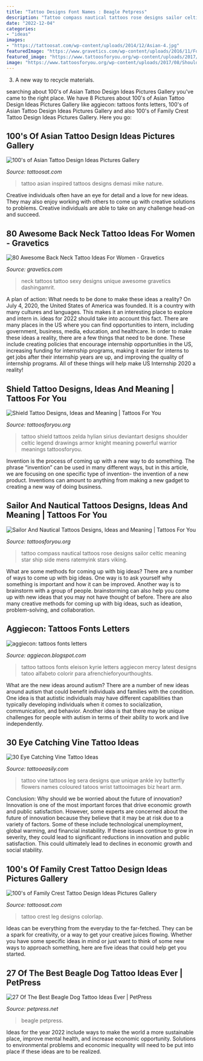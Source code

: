 ```yaml
---
title: "Tattoo Designs Font Names : Beagle Petpress"
description: "Tattoo compass nautical tattoos rose designs sailor celtic meaning star ship side mens ratemyink stars viking"
date: "2022-12-04"
categories:
- "ideas"
images:
- "https://tattoosat.com/wp-content/uploads/2014/12/Asian-4.jpg"
featuredImage: "https://www.gravetics.com/wp-content/uploads/2016/11/Font-Tattoo-on-neck.jpg"
featured_image: "https://www.tattoosforyou.org/wp-content/uploads/2017/08/Shoulder-Shield-Tattoo.jpg"
image: "https://www.tattoosforyou.org/wp-content/uploads/2017/08/Shoulder-Shield-Tattoo.jpg"
---
```



3. A new way to recycle materials.

	

		
searching about 100&#039;s of Asian Tattoo Design Ideas Pictures Gallery you've came to the right place. We have 8 Pictures about 100&#039;s of Asian Tattoo Design Ideas Pictures Gallery like aggiecon: tattoos fonts letters, 100&#039;s of Asian Tattoo Design Ideas Pictures Gallery and also 100&#039;s of Family Crest Tattoo Design Ideas Pictures Gallery. Here you go:
		
    
## 100&#039;s Of Asian Tattoo Design Ideas Pictures Gallery

<img loading=lazy src="https://tattoosat.com/wp-content/uploads/2014/12/Asian-4.jpg" onerror="this.onerror=null;this.src='https://tse1.mm.bing.net/th?id=OIP.ZThd6w8v_484QLvj_S_jRwAAAA&amp;pid=15.1';" alt="100&#039;s of Asian Tattoo Design Ideas Pictures Gallery">

_Source: tattoosat.com_

>tattoo asian inspired tattoos designs demasi mike nature. 

	

Creative individuals often have an eye for detail and a love for new ideas. They may also enjoy working with others to come up with creative solutions to problems. Creative individuals are able to take on any challenge head-on and succeed.

    
## 80 Awesome Back Neck Tattoo Ideas For Women - Gravetics

<img loading=lazy src="https://www.gravetics.com/wp-content/uploads/2016/11/Font-Tattoo-on-neck.jpg" onerror="this.onerror=null;this.src='https://tse3.mm.bing.net/th?id=OIP.gjuXliGaqgEb4NMZhWM0GAHaLl&amp;pid=15.1';" alt="80 Awesome Back Neck Tattoo Ideas For Women - Gravetics">

_Source: gravetics.com_

>neck tattoos tattoo sexy designs unique awesome gravetics dashingamrit. 

	

A plan of action: What needs to be done to make these ideas a reality?
On July 4, 2020, the United States of America was founded. It is a country with many cultures and languages. This makes it an interesting place to explore and intern in. ideas for 2022 should take into account this fact. There are many places in the US where you can find opportunities to intern, including government, business, media, education, and healthcare. 
In order to make these ideas a reality, there are a few things that need to be done. These include creating policies that encourage internship opportunities in the US, increasing funding for internship programs, making it easier for interns to get jobs after their internship years are up, and improving the quality of internship programs. All of these things will help make US Internship 2020 a reality!

    
## Shield Tattoo Designs, Ideas And Meaning | Tattoos For You

<img loading=lazy src="https://www.tattoosforyou.org/wp-content/uploads/2017/08/Shoulder-Shield-Tattoo.jpg" onerror="this.onerror=null;this.src='https://tse2.mm.bing.net/th?id=OIP.9_8rJi0swXk3mstUwWhWkQHaLX&amp;pid=15.1';" alt="Shield Tattoo Designs, Ideas and Meaning | Tattoos For You">

_Source: tattoosforyou.org_

>tattoo shield tattoos zelda hylian sirius deviantart designs shoulder celtic legend drawings armor knight meaning powerful warrior meanings tattoosforyou. 

	

Invention is the process of coming up with a new way to do something. The phrase “invention” can be used in many different ways, but in this article, we are focusing on one specific type of invention- the invention of a new product. Inventions can amount to anything from making a new gadget to creating a new way of doing business.

    
## Sailor And Nautical Tattoos Designs, Ideas And Meaning | Tattoos For You

<img loading=lazy src="https://www.tattoosforyou.org/wp-content/uploads/2013/11/Nautical-Compass-Tattoo.jpg" onerror="this.onerror=null;this.src='https://tse2.mm.bing.net/th?id=OIP.JSaje3ouiQWzWgXEiH947AHaPq&amp;pid=15.1';" alt="Sailor And Nautical Tattoos Designs, Ideas and Meaning | Tattoos For You">

_Source: tattoosforyou.org_

>tattoo compass nautical tattoos rose designs sailor celtic meaning star ship side mens ratemyink stars viking. 

	

What are some methods for coming up with big ideas?
There are a number of ways to come up with big ideas. One way is to ask yourself why something is important and how it can be improved. Another way is to brainstorm with a group of people. brainstorming can also help you come up with new ideas that you may not have thought of before. There are also many creative methods for coming up with big ideas, such as ideation, problem-solving, and collaboration.

    
## Aggiecon: Tattoos Fonts Letters

<img loading=lazy src="http://4.bp.blogspot.com/-OXGJsDCE_EE/T18zw3zGsEI/AAAAAAAACCE/Ek_LaBDfLcs/s1600/Tattoos-Fonts-pictures-151.jpg" onerror="this.onerror=null;this.src='https://tse3.mm.bing.net/th?id=OIP.anAHfNQcbCIGKNhhHmUjcwHaJ4&amp;pid=15.1';" alt="aggiecon: tattoos fonts letters">

_Source: aggiecon.blogspot.com_

>tattoo tattoos fonts eleison kyrie letters aggiecon mercy latest designs tatoo alfabeto colorir para afrenchieforyourthoughts. 

	

What are the new ideas around autism?
There are a number of new ideas around autism that could benefit individuals and families with the condition. One idea is that autistic individuals may have different capabilities than typically developing individuals when it comes to socialization, communication, and behavior. Another idea is that there may be unique challenges for people with autism in terms of their ability to work and live independently.

    
## 30 Eye Catching Vine Tattoo Ideas

<img loading=lazy src="http://www.tattooeasily.com/wp-content/uploads/2013/07/Vine-tattoo-29.jpg" onerror="this.onerror=null;this.src='https://tse2.mm.bing.net/th?id=OIP.DnOqaZ5s6cD0d0bn9w28AgHaJ7&amp;pid=15.1';" alt="30 Eye Catching Vine Tattoo Ideas">

_Source: tattooeasily.com_

>tattoo vine tattoos leg sera designs que unique ankle ivy butterfly flowers names coloured tatoos wrist tattooimages biz heart arm. 

	

Conclusion: Why should we be worried about the future of innovation?
Innovation is one of the most important forces that drive economic growth and public satisfaction. However, some experts are concerned about the future of innovation because they believe that it may be at risk due to a variety of factors. Some of these include technological unemployment, global warming, and financial instability. If these issues continue to grow in severity, they could lead to significant reductions in innovation and public satisfaction. This could ultimately lead to declines in economic growth and social stability.

    
## 100&#039;s Of Family Crest Tattoo Design Ideas Pictures Gallery

<img loading=lazy src="http://tattoosat.com/wp-content/uploads/2014/12/Family-Crest-5.jpg" onerror="this.onerror=null;this.src='https://tse3.mm.bing.net/th?id=OIP.x6ia9VA-vsUvmQmSv5WhZAHaKE&amp;pid=15.1';" alt="100&#039;s of Family Crest Tattoo Design Ideas Pictures Gallery">

_Source: tattoosat.com_

>tattoo crest leg designs colorlap. 

	

Ideas can be everything from the everyday to the far-fetched. They can be a spark for creativity, or a way to get your creative juices flowing. Whether you have some specific ideas in mind or just want to think of some new ways to approach something, here are five ideas that could help get you started.

    
## 27 Of The Best Beagle Dog Tattoo Ideas Ever | PetPress

<img loading=lazy src="https://petpress.net/wp-content/uploads/2020/02/beagle-paw-print-tattoo-design.jpg" onerror="this.onerror=null;this.src='https://tse4.mm.bing.net/th?id=OIP.1VGmJ5R2lPmpjG5oYgkUEAHaDS&amp;pid=15.1';" alt="27 Of The Best Beagle Dog Tattoo Ideas Ever | PetPress">

_Source: petpress.net_

>beagle petpress. 

	

Ideas for the year 2022 include ways to make the world a more sustainable place, improve mental health, and increase economic opportunity. Solutions to environmental problems and economic inequality will need to be put into place if these ideas are to be realized.

